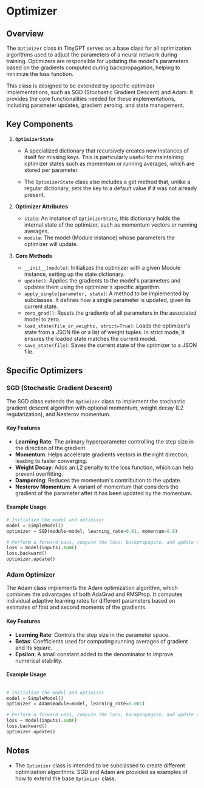# Optimizer
## Overview
The `Optimizer` class in TinyGPT serves as a base class for all optimization algorithms used to adjust the parameters of a neural network during training. Optimizers are responsible for updating the model's parameters based on the gradients computed during backpropagation, helping to minimize the loss function.

This class is designed to be extended by specific optimizer implementations, such as SGD (Stochastic Gradient Descent) and Adam. It provides the core functionalities needed for these implementations, including parameter updates, gradient zeroing, and state management.

## Key Components
1. __`OptimizerState`__

    - A specialized dictionary that recursively creates new instances of itself for missing keys. This is particularly useful for maintaining optimizer states such as momentum or running averages, which are stored per parameter.
    
    - The `OptimizerState` class also includes a get method that, unlike a regular dictionary, sets the key to a default value if it was not already present.

2. __Optimizer Attributes__

    - `state`: An instance of `OptimizerState`, this dictionary holds the internal state of the optimizer, such as momentum vectors or running averages.
    - `module`: The model (Module instance) whose parameters the optimizer will update.

3. __Core Methods__

    - `__init__(module)`: Initializes the optimizer with a given Module instance, setting up the state dictionary.
    - `update()`: Applies the gradients to the model's parameters and updates them using the optimizer's specific algorithm.
    - `apply_single(parameter, state)`: A method to be implemented by subclasses. It defines how a single parameter is updated, given its current state.
    - `zero_grad()`: Resets the gradients of all parameters in the associated model to zero.
    - `load_state(file_or_weights, strict=True)`: Loads the optimizer's state from a JSON file or a list of weight tuples. In strict mode, it ensures the loaded state matches the current model.
    - `save_state(file)`: Saves the current state of the optimizer to a JSON file.

## Specific Optimizers
### SGD (Stochastic Gradient Descent)
The SGD class extends the `Optimizer` class to implement the stochastic gradient descent algorithm with optional momentum, weight decay (L2 regularization), and Nesterov momentum.

#### Key Features

  - __Learning Rate__: The primary hyperparameter controlling the step size in the direction of the gradient.
  - __Momentum__: Helps accelerate gradients vectors in the right direction, leading to faster converging.
  - __Weight Decay__: Adds an L2 penalty to the loss function, which can help prevent overfitting.
  - __Dampening__: Reduces the momentum's contribution to the update.
  - __Nesterov Momentum__: A variant of momentum that considers the gradient of the parameter after it has been updated by the momentum.

#### Example Usage

```python
# Initialize the model and optimizer
model = SimpleModel()
optimizer = SGD(module=model, learning_rate=0.01, momentum=0.9)

# Perform a forward pass, compute the loss, backpropagate, and update the parameters
loss = model(inputs).sum()
loss.backward()
optimizer.update()
```

### Adam Optimizer
The Adam class implements the Adam optimization algorithm, which combines the advantages of both AdaGrad and RMSProp. It computes individual adaptive learning rates for different parameters based on estimates of first and second moments of the gradients.

#### Key Features
  - __Learning Rate__: Controls the step size in the parameter space.
  - __Betas__: Coefficients used for computing running averages of gradient and its square.
  - __Epsilon__: A small constant added to the denominator to improve numerical stability.

#### Example Usage

```python

# Initialize the model and optimizer
model = SimpleModel()
optimizer = Adam(module=model, learning_rate=0.001)

# Perform a forward pass, compute the loss, backpropagate, and update the parameters
loss = model(inputs).sum()
loss.backward()
optimizer.update()
```

## Notes
  - The `Optimizer` class is intended to be subclassed to create different optimization algorithms. SGD and Adam are provided as examples of how to extend the base `Optimizer` class.